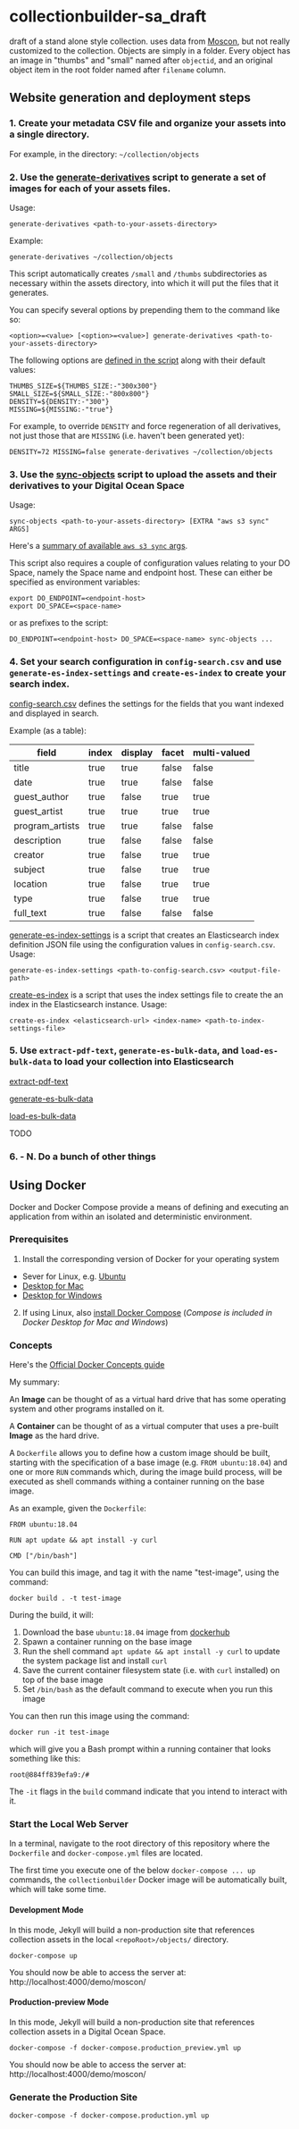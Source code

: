 # collectionbuilder-sa_draft

draft of a stand alone style collection.
uses data from [Moscon](https://www.lib.uidaho.edu/digital/moscon/), but not really customized to the collection.
Objects are simply in a folder.
Every object has an image in "thumbs" and "small" named after `objectid`, and an original object item in the root folder named after `filename` column.

## Website generation and deployment steps

### 1. Create your metadata CSV file and organize your assets into a single directory.
For example, in the directory: `~/collection/objects`

### 2. Use the [generate-derivatives](https://github.com/CollectionBuilder/collectionbuilder-sa_draft/blob/search/scripts/generate-derivatives) script to generate a set of images for each of your assets files.

Usage:
```
generate-derivatives <path-to-your-assets-directory>
```
Example:
```
generate-derivatives ~/collection/objects
```

This script automatically creates `/small` and `/thumbs` subdirectories as necessary within the assets directory, into which it will put the files that it generates.

You can specify several options by prepending them to the command like so:
```
<option>=<value> [<option>=<value>] generate-derivatives <path-to-your-assets-directory>
```

The following options are [defined in the script](https://github.com/CollectionBuilder/collectionbuilder-sa_draft/blob/search/scripts/generate-derivatives#L3-L6) along with their default values:
```
THUMBS_SIZE=${THUMBS_SIZE:-"300x300"}
SMALL_SIZE=${SMALL_SIZE:-"800x800"}
DENSITY=${DENSITY:-"300"}
MISSING=${MISSING:-"true"}
```

For example, to override `DENSITY` and force regeneration of all derivatives, not just those that are `MISSING` (i.e. haven't been generated yet):
```
DENSITY=72 MISSING=false generate-derivatives ~/collection/objects
```

### 3. Use the [sync-objects](https://github.com/CollectionBuilder/collectionbuilder-sa_draft/blob/search/scripts/sync-objects) script to upload the assets and their derivatives to your Digital Ocean Space
Usage:
```
sync-objects <path-to-your-assets-directory> [EXTRA "aws s3 sync" ARGS]
```
Here's a [summary of available `aws s3 sync` args](https://docs.aws.amazon.com/cli/latest/reference/s3/sync.html).

This script also requires a couple of configuration values relating to your DO Space, namely the Space name and endpoint host. These can either be specified as environment variables:
```
export DO_ENDPOINT=<endpoint-host>
export DO_SPACE=<space-name>
```
or as prefixes to the script:
```
DO_ENDPOINT=<endpoint-host> DO_SPACE=<space-name> sync-objects ...
```

### 4. Set your search configuration in `config-search.csv` and use `generate-es-index-settings` and `create-es-index` to create your search index.

[config-search.csv](https://github.com/CollectionBuilder/collectionbuilder-sa_draft/blob/search/_data/config-search.csv) defines the settings for the fields that you want indexed and displayed in search.

Example (as a table):

|field|index|display|facet|multi-valued|
|---|---|---|---|---|
title|true|true|false|false
date|true|true|false|false
guest_author|true|false|true|true
guest_artist|true|true|true|true
program_artists|true|true|false|false
description|true|false|false|false
creator|true|false|true|true
subject|true|false|true|true
location|true|false|true|true
type|true|false|true|true
full_text|true|false|false|false

[generate-es-index-settings](https://github.com/CollectionBuilder/collectionbuilder-sa_draft/blob/search/scripts/generate-es-index-settings) is a script that creates an Elasticsearch index definition JSON file using the configuration values in `config-search.csv`.
Usage:
```
generate-es-index-settings <path-to-config-search.csv> <output-file-path>
```

[create-es-index](https://github.com/CollectionBuilder/collectionbuilder-sa_draft/blob/search/scripts/create-es-index) is a script that uses the index settings file to create the an index in the Elasticsearch instance.
Usage:
```
create-es-index <elasticsearch-url> <index-name> <path-to-index-settings-file>
```

### 5. Use `extract-pdf-text`, `generate-es-bulk-data`, and `load-es-bulk-data` to load your collection into Elasticsearch
[extract-pdf-text](https://github.com/CollectionBuilder/collectionbuilder-sa_draft/blob/search/scripts/extract-pdf-text)

[generate-es-bulk-data](https://github.com/CollectionBuilder/collectionbuilder-sa_draft/blob/search/scripts/generate-es-bulk-data)

[load-es-bulk-data](https://github.com/CollectionBuilder/collectionbuilder-sa_draft/blob/search/scripts/load-es-bulk-data)

TODO


### 6. - N. Do a bunch of other things


## Using Docker
Docker and Docker Compose provide a means of defining and executing an application from within an isolated and deterministic environment.

### Prerequisites

1. Install the corresponding version of Docker for your operating system
- Sever for Linux, e.g. [Ubuntu](https://docs.docker.com/install/linux/docker-ce/ubuntu/)
- [Desktop for Mac](https://docs.docker.com/docker-for-mac/install/)
- [Desktop for Windows](https://docs.docker.com/docker-for-windows/install/)

2. If using Linux, also [install Docker Compose](https://docs.docker.com/compose/install/) (_Compose is included in Docker Desktop for Mac and Windows_)

### Concepts
Here's the [Official Docker Concepts guide](https://docs.docker.com/get-started/#docker-concepts)

My summary:

An **Image** can be thought of as a virtual hard drive that has some operating system and other programs installed on it.

A **Container** can be thought of as a virtual computer that uses a pre-built **Image** as the hard drive.

A `Dockerfile` allows you to define how a custom image should be built, starting with the specification of a base image (e.g. `FROM ubuntu:18.04`) and one or more `RUN` commands which, during the image build process, will be executed as shell commands withing a container running on the base image.

As an example, given the `Dockerfile`:

```
FROM ubuntu:18.04

RUN apt update && apt install -y curl

CMD ["/bin/bash"]
```

You can build this image, and tag it with the name "test-image", using the command:
```
docker build . -t test-image
```

During the build, it will:
1. Download the base `ubuntu:18.04` image from [dockerhub](https://hub.docker.com/)
2. Spawn a container running on the base image
3. Run the shell command `apt update && apt install -y curl` to update the system package list and install `curl`
4. Save the current container filesystem state (i.e. with `curl` installed) on top of the base image
5. Set `/bin/bash` as the default command to execute when you run this image

You can then run this image using the command:
```
docker run -it test-image
```
which will give you a Bash prompt within a running container that looks something like this:
```
root@884ff839efa9:/#
```
The `-it` flags in the `build` command indicate that you intend to interact with it.


### Start the Local Web Server

In a terminal, navigate to the root directory of this repository where the `Dockerfile` and `docker-compose.yml` files are located.

The first time you execute one of the below `docker-compose ... up` commands, the `collectionbuilder` Docker image will be automatically built, which will take some time.

#### Development Mode
In this mode, Jekyll will build a non-production site that references collection assets in the local `<repoRoot>/objects/` directory.
```
docker-compose up
```
You should now be able to access the server at: http://localhost:4000/demo/moscon/

#### Production-preview Mode
In this mode, Jekyll will build a non-production site that references collection assets in a Digital Ocean Space.
```
docker-compose -f docker-compose.production_preview.yml up
```
You should now be able to access the server at: http://localhost:4000/demo/moscon/


### Generate the Production Site
```
docker-compose -f docker-compose.production.yml up
```
